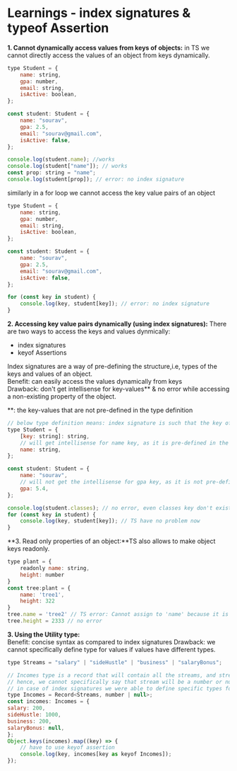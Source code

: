 # Learnings - index signatures & typeof Assertion

**1. Cannot dynamically access values from keys of objects:** in TS we cannot directly access the values of an object from keys dynamically.

```javascript
type Student = {
    name: string,
    gpa: number,
    email: string,
    isActive: boolean,
};

const student: Student = {
    name: "sourav",
    gpa: 2.5,
    email: "sourav@gmail.com",
    isActive: false,
};

console.log(student.name); //works
console.log(student["name"]); // works
const prop: string = "name";
console.log(student[prop]); // error: no index signature
```

similarly in a for loop we cannot access the key value pairs of an object

```javascript
type Student = {
    name: string,
    gpa: number,
    email: string,
    isActive: boolean,
};

const student: Student = {
    name: "sourav",
    gpa: 2.5,
    email: "sourav@gmail.com",
    isActive: false,
};

for (const key in student) {
    console.log(key, student[key]); // error: no index signature
}
```

**2. Accessing key value pairs dynamically (using index signatures):** There are two ways to access the keys and values dynmically:<br>

-   index signatures
-   keyof Assertions

Index signatures are a way of pre-defining the structure,i.e, types of the keys and values of an object. <br>
Benefit: can easily access the values dynamically from keys <br>
Drawback: don't get intellisense for key-values\*\* & no error while accessing a non-existing property of the object.<br>

\*\*: the key-values that are not pre-defined in the type definition

```javascript
// below type definition means: index signature is such that the key of the object will be a string, and the values will also be strings
type Student = {
    [key: string]: string,
    // will get intellisense for name key, as it is pre-defined in the type definition
    name: string,
};

const student: Student = {
    name: "sourav",
    // will not get the intellisense for gpa key, as it is not pre-defined in the type definition
    gpa: 5.4,
};

console.log(student.classes); // no error, even classes key don't exist in the student obj
for (const key in student) {
    console.log(key, student[key]); // TS have no problem now
}
```

**3. Read only properties of an object:**TS also allows to make object keys readonly.

```javascript
type plant = {
    readonly name: string,
    height: number
}
const tree:plant = {
    name: 'tree1',
    height: 322
}
tree.name = 'tree2' // TS error: Cannot assign to 'name' because it is a read-only
tree.height = 2333 // no error
```

**3. Using the <Record> Utility type:**<br>
Benefit: concise syntax as compared to index signatures
Drawback: we cannot specifically define type for values if values have different types.

```js
type Streams = "salary" | "sideHustle" | "business" | "salaryBonus";

// Incomes type is a record that will contain all the streams, and stream can have number or null type.
// hence, we cannot specifically say that stream will be a number or null
// in case of index signatures we were able to define specific types for some keys if we want to
type Incomes = Record<Streams, number | null>;
const incomes: Incomes = {
salary: 200,
sideHustle: 1000,
business: 200,
salaryBonus: null,
};
Object.keys(incomes).map((key) => {
    // have to use keyof assertion
    console.log(key, incomes[key as keyof Incomes]);
});
```
